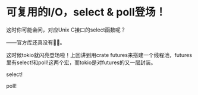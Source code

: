 # 可复用的I/O，select & poll登场！

这时你可能会问，对应Unix C接口的select函数呢？



——官方库还真没有🤷‍♀️。

这时候tokio就闪亮登场啦！上回讲到用crate futures来搭建一个线程池，futures里有select!和poll!这两个宏，而tokio是对futures的又一层封装。

select!

poll!